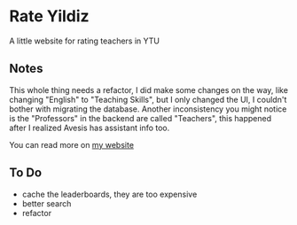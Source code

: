 # Rate Yildiz

A little website for rating teachers in YTU

## Notes

This whole thing needs a refactor, I did make some changes on the way, like changing "English" to "Teaching Skills",
but I only changed the UI, I couldn't bother with migrating the database. Another inconsistency you might notice is
the "Professors" in the backend are called "Teachers", this happened after I realized Avesis has assistant info too.

You can read more on [my website](https://thesusian.com/post/rateyildiz/)

## To Do

* cache the leaderboards, they are too expensive
* better search
* refactor
